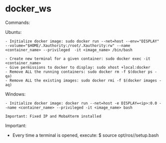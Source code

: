 # docker_ws

Commands:

  Ubuntu:

    - Initialize docker image: sudo docker run --net=host --env="DISPLAY" --volume="$HOME/.Xauthority:/root/.Xauthority:rw" --name <container_name> --privileged  -it <image_name> /bin/bash

    - Create new terminal for a given container: sudo docker exec -it <container_name>
    - Give permissions to docker to display: sudo xhost +local:docker
    - Remove ALL the running containers: sudo docker rm -f $(docker ps -qa)
    - Remove ALL the existing images: sudo docker rmi -f $(docker images -aq)
    
  Windows:
  
    - Initialize docker image: docker run --net=host -e DISPLAY=<ip>:0.0 --name <container_name> --privileged -it <image_name> bash
    
    Important: Fixed IP and MobaXterm installed

Important:

  - Every time a terminal is opened, execute: $ source opt/ros/<ros-distro>/setup.bash

